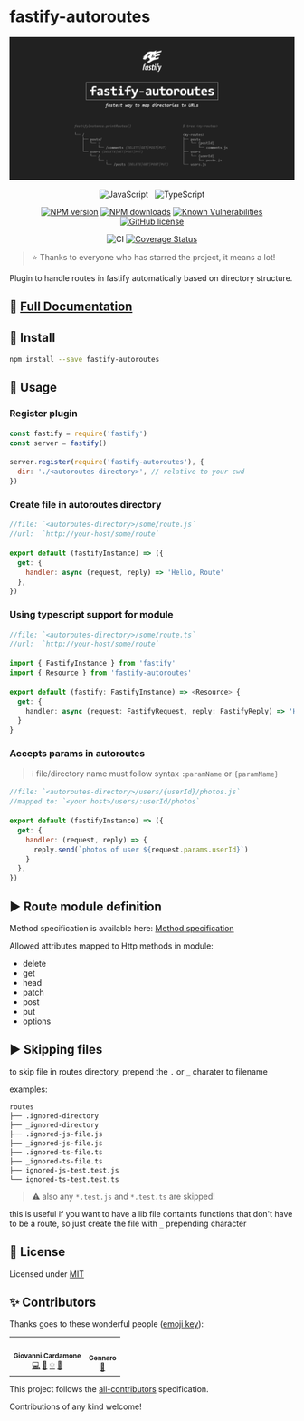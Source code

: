 # fastify-autoroutes

<div align="center">

![Logo](./logo.png)

![JavaScript](https://img.shields.io/badge/ES6-Supported-yellow.svg?style=for-the-badge&logo=JavaScript) &nbsp; ![TypeScript](https://img.shields.io/badge/TypeScript-Supported-blue.svg?style=for-the-badge)

[![NPM version](https://img.shields.io/npm/v/fastify-autoroutes.svg?style=flat)](https://www.npmjs.com/package/fastify-autoroutes)
[![NPM downloads](https://img.shields.io/npm/dm/fastify-autoroutes.svg?style=flat)](https://www.npmjs.com/package/fastify-autoroutes)
[![Known Vulnerabilities](https://snyk.io/test/github/GiovanniCardamone/fastify-autoroutes/badge.svg)](https://snyk.io/test/github/GiovanniCardamone/fastify-autoroutes)
[![GitHub license](https://img.shields.io/github/license/GiovanniCardamone/fastify-autoroutes.svg)](https://github.com/GiovanniCardamone/fastify-autoroutes/blob/master/LICENSE)

![CI](https://github.com/GiovanniCardamone/fastify-autoroutes/workflows/CI/badge.svg?branch=master)
[![Coverage Status](https://coveralls.io/repos/github/GiovanniCardamone/fastify-autoroutes/badge.svg?branch=dev)](https://coveralls.io/github/GiovanniCardamone/fastify-autoroutes?branch=master)

</div>

> :star: Thanks to everyone who has starred the project, it means a lot!

Plugin to handle routes in fastify automatically based on directory structure.

## :newspaper: **[Full Documentation](https://giovannicardamone.github.io/fastify-autoroutes/)**

## :rocket: Install

```sh
npm install --save fastify-autoroutes
```

## :blue_book: Usage

### Register plugin

```js
const fastify = require('fastify')
const server = fastify()

server.register(require('fastify-autoroutes'), {
  dir: './<autoroutes-directory>', // relative to your cwd
})
```

### Create file in autoroutes directory

```js
//file: `<autoroutes-directory>/some/route.js`
//url:  `http://your-host/some/route`

export default (fastifyInstance) => ({
  get: {
    handler: async (request, reply) => 'Hello, Route'
  },
})
```

### Using typescript support for module

```typescript
//file: `<autoroutes-directory>/some/route.ts`
//url:  `http://your-host/some/route`

import { FastifyInstance } from 'fastify'
import { Resource } from 'fastify-autoroutes'

export default (fastify: FastifyInstance) => <Resource> {
  get: {
    handler: async (request: FastifyRequest, reply: FastifyReply) => 'Hello, Route!'
  }
}
```

### Accepts params in autoroutes

> :information_source: file/directory name must follow syntax `:paramName` or `{paramName}`

```js
//file: `<autoroutes-directory>/users/{userId}/photos.js`
//mapped to: `<your host>/users/:userId/photos`

export default (fastifyInstance) => ({
  get: {
    handler: (request, reply) => {
      reply.send(`photos of user ${request.params.userId}`)
    }
  },
})
```

## :arrow_forward: Route module definition

Method specification is available here: [Method specification](https://www.fastify.io/docs/latest/Routes/#full-declaration)

Allowed attributes mapped to Http methods in module:

- delete
- get
- head
- patch
- post
- put
- options

## :arrow_forward: Skipping files

to skip file in routes directory, prepend the `.` or `_` charater to filename

examples:

```text
routes
├── .ignored-directory
├── _ignored-directory
├── .ignored-js-file.js
├── _ignored-js-file.js
├── .ignored-ts-file.ts
├── _ignored-ts-file.ts
├── ignored-js-test.test.js
└── ignored-ts-test.test.ts
```
> :warning: also any `*.test.js` and `*.test.ts` are skipped!

this is useful if you want to have a lib file containts functions that don't have to be a route, so just create the file with `_` prepending character

## :page_facing_up: License

Licensed under [MIT](./LICENSE)

## :sparkles: Contributors

Thanks goes to these wonderful people ([emoji key](https://allcontributors.org/docs/en/emoji-key)):

<!-- ALL-CONTRIBUTORS-LIST:START - Do not remove or modify this section -->
<!-- prettier-ignore-start -->
<!-- markdownlint-disable -->
<table>
  <tr>
    <td align="center"><a href="http://giovannicardamone.github.io"><img src="https://avatars0.githubusercontent.com/u/5117748?v=4" width="100px;" alt=""/><br /><sub><b>Giovanni Cardamone</b></sub></a><br /><a href="https://github.com/GiovanniCardamone/fastify-autoroutes/commits?author=GiovanniCardamone" title="Code">💻</a> <a href="https://github.com/GiovanniCardamone/fastify-autoroutes/commits?author=GiovanniCardamone" title="Documentation">📖</a> <a href="#example-GiovanniCardamone" title="Examples">💡</a> <a href="#maintenance-GiovanniCardamone" title="Maintenance">🚧</a></td>
    <td align="center"><a href="https://github.com/genbs"><img src="https://avatars0.githubusercontent.com/u/6159598?v=4" width="100px;" alt=""/><br /><sub><b>Gennaro</b></sub></a><br /><a href="#design-genbs" title="Design">🎨</a></td>
  </tr>
</table>

<!-- markdownlint-enable -->
<!-- prettier-ignore-end -->
<!-- ALL-CONTRIBUTORS-LIST:END -->

This project follows the [all-contributors](https://github.com/all-contributors/all-contributors) specification.

Contributions of any kind welcome!
